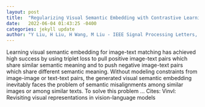 ```yaml
---
layout: post
title:  "Regularizing Visual Semantic Embedding with Contrastive Learning for Image-Text Matching"
date:   2022-06-04 01:43:25 -0400
categories: jekyll update
author: "Y Liu, H Liu, H Wang, M Liu - IEEE Signal Processing Letters, 2022"
---
```

Learning visual semantic embedding for image-text matching has achieved high success by using triplet loss to pull positive image-text pairs which share similar semantic meaning and to push negative image-text pairs which share different semantic meaning. Without modeling constraints from image-image or text-text pairs, the generated visual semantic embedding inevitably faces the problem of semantic misalignments among similar images or among similar texts. To solve this problem … Cites: ‪Vinvl: Revisiting visual representations in vision-language models‬